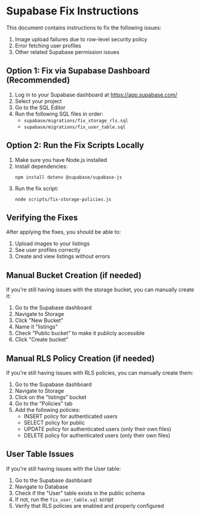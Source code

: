 # Supabase Fix Instructions

This document contains instructions to fix the following issues:
1. Image upload failures due to row-level security policy
2. Error fetching user profiles
3. Other related Supabase permission issues

## Option 1: Fix via Supabase Dashboard (Recommended)

1. Log in to your Supabase dashboard at https://app.supabase.com/
2. Select your project
3. Go to the SQL Editor
4. Run the following SQL files in order:
   - `supabase/migrations/fix_storage_rls.sql`
   - `supabase/migrations/fix_user_table.sql`

## Option 2: Run the Fix Scripts Locally

1. Make sure you have Node.js installed
2. Install dependencies:
   ```
   npm install dotenv @supabase/supabase-js
   ```
3. Run the fix script:
   ```
   node scripts/fix-storage-policies.js
   ```

## Verifying the Fixes

After applying the fixes, you should be able to:
1. Upload images to your listings
2. See user profiles correctly
3. Create and view listings without errors

## Manual Bucket Creation (if needed)

If you're still having issues with the storage bucket, you can manually create it:

1. Go to the Supabase dashboard
2. Navigate to Storage
3. Click "New Bucket"
4. Name it "listings"
5. Check "Public bucket" to make it publicly accessible
6. Click "Create bucket"

## Manual RLS Policy Creation (if needed)

If you're still having issues with RLS policies, you can manually create them:

1. Go to the Supabase dashboard
2. Navigate to Storage
3. Click on the "listings" bucket
4. Go to the "Policies" tab
5. Add the following policies:
   - INSERT policy for authenticated users
   - SELECT policy for public
   - UPDATE policy for authenticated users (only their own files)
   - DELETE policy for authenticated users (only their own files)

## User Table Issues

If you're still having issues with the User table:

1. Go to the Supabase dashboard
2. Navigate to Database
3. Check if the "User" table exists in the public schema
4. If not, run the `fix_user_table.sql` script
5. Verify that RLS policies are enabled and properly configured 